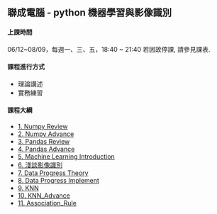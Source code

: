 ## 聯成電腦 - python 機器學習與影像識別

#### 上課時間

06/12~08/09，每週一、三、五，18:40 ~ 21:40
若因故停課, 請參見課表.

#### 課程進行方式

- 理論講述
- 實務練習

#### 課程大綱
- [1. Numpy Review](http://mirdex.github.io/MachineLearning0612/1.%20Numpy%20總複習1_Q.slides.html)
- [2. Numpy Advance](http://mirdex.github.io/MachineLearning0612/2.%20NumPy_Q.slides.html)
- [3. Pandas Review](http://mirdex.github.io/MachineLearning0612/3.%20Pandas%20總複習1_Q.slides.html)
- [4. Pandas Advance](http://mirdex.github.io/MachineLearning0612/4.%20Pandas_Q.slides.html)
- [5. Machine Learning Introduction](http://mirdex.github.io/MachineLearning0612/5.Machine%20Learning%20Introduction.slides.html)
- [6. 淺談影像識別](http://mirdex.github.io/MachineLearning0612/6.淺談影像識別_Q.slides.html)
- [7. Data Progress Theory](http://mirdex.github.io/MachineLearning0612/7.%20Data%20Progress%20Theory_Q.slides.html)
- [8. Data Progress Implement](http://mirdex.github.io/MachineLearning0612/8.Data%20Process%20Implement_Q.slides.html)
- [9. KNN](http://mirdex.github.io/MachineLearning0612/9.KNN_Q.slides.html)
- [10. KNN_Advance](http://mirdex.github.io/MachineLearning0612/10.%20KNN_Advance_Q.slides.html)
- [11. Association_Rule](http://mirdex.github.io/MachineLearning0612/11.%20Association%20Rule_Q.slides.html)
